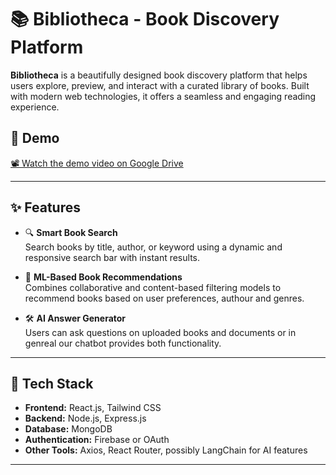 # 📚 Bibliotheca - Book Discovery Platform

**Bibliotheca** is a beautifully designed book discovery platform that helps users explore, preview, and interact with a curated library of books. Built with modern web technologies, it offers a seamless and engaging reading experience.

## 🎥 Demo

[📽️ Watch the demo video on Google Drive](https://drive.google.com/drive/folders/1gVxkVOsT_7OR6hTuCNKDFyLudrxIKOU4?usp=sharing)


---

## ✨ Features

- 🔍 **Smart Book Search**  
  Search books by title, author, or keyword using a dynamic and responsive search bar with instant results.

- 🧠 **ML-Based Book Recommendations**  
  Combines collaborative and content-based filtering models to recommend books based on user preferences, authour and genres.

- 🛠️ **AI Answer Generator**  
  Users can ask questions on uploaded books and documents or in genreal our chatbot provides both functionality.

---

## 🚀 Tech Stack

- **Frontend:** React.js, Tailwind CSS  
- **Backend:** Node.js, Express.js  
- **Database:** MongoDB  
- **Authentication:** Firebase or OAuth  
- **Other Tools:** Axios, React Router, possibly LangChain for AI features  

---
